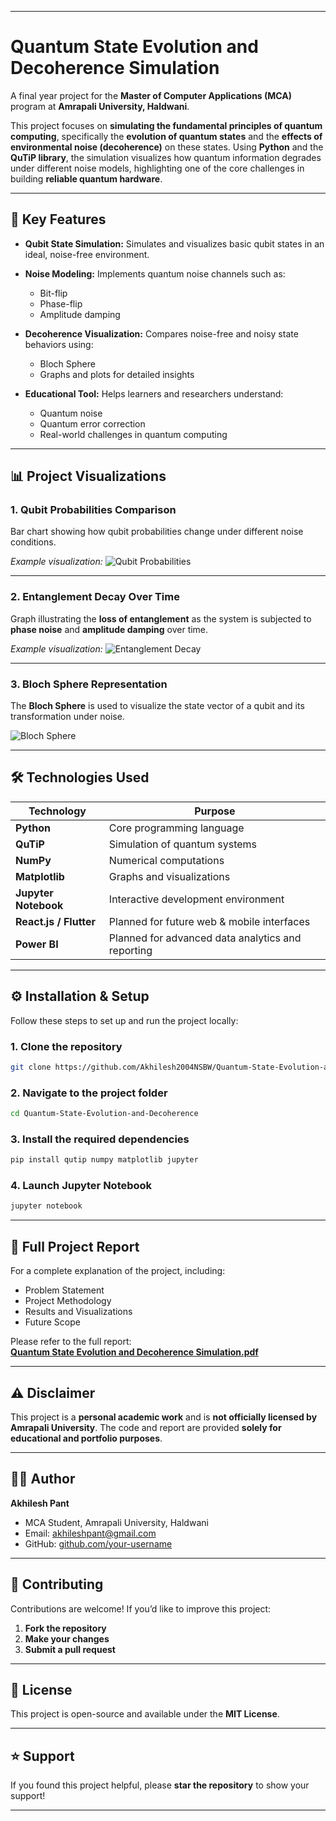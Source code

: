 
---

# Quantum State Evolution and Decoherence Simulation

A final year project for the **Master of Computer Applications (MCA)** program at **Amrapali University, Haldwani**.

This project focuses on **simulating the fundamental principles of quantum computing**, specifically the **evolution of quantum states** and the **effects of environmental noise (decoherence)** on these states.
Using **Python** and the **QuTiP library**, the simulation visualizes how quantum information degrades under different noise models, highlighting one of the core challenges in building **reliable quantum hardware**.

---

## 🚀 Key Features

* **Qubit State Simulation:**
  Simulates and visualizes basic qubit states in an ideal, noise-free environment.

* **Noise Modeling:**
  Implements quantum noise channels such as:

  * Bit-flip
  * Phase-flip
  * Amplitude damping

* **Decoherence Visualization:**
  Compares noise-free and noisy state behaviors using:

  * Bloch Sphere
  * Graphs and plots for detailed insights

* **Educational Tool:**
  Helps learners and researchers understand:

  * Quantum noise
  * Quantum error correction
  * Real-world challenges in quantum computing

---

## 📊 Project Visualizations

### 1. Qubit Probabilities Comparison

Bar chart showing how qubit probabilities change under different noise conditions.

*Example visualization:*
![Qubit Probabilities](images/qubit_probabilities.jpeg)

---

### 2. Entanglement Decay Over Time

Graph illustrating the **loss of entanglement** as the system is subjected to **phase noise** and **amplitude damping** over time.

*Example visualization:*
![Entanglement Decay](images/entanglement_decay.jpeg)

---

### 3. Bloch Sphere Representation

The **Bloch Sphere** is used to visualize the state vector of a qubit and its transformation under noise.

![Bloch Sphere](images/bloch_sphere.jpeg)

---

## 🛠️ Technologies Used

| Technology             | Purpose                                           |
| ---------------------- | ------------------------------------------------- |
| **Python**             | Core programming language                         |
| **QuTiP**              | Simulation of quantum systems                     |
| **NumPy**              | Numerical computations                            |
| **Matplotlib**         | Graphs and visualizations                         |
| **Jupyter Notebook**   | Interactive development environment               |
| **React.js / Flutter** | Planned for future web & mobile interfaces        |
| **Power BI**           | Planned for advanced data analytics and reporting |

---

## ⚙️ Installation & Setup

Follow these steps to set up and run the project locally:

### 1. Clone the repository

```bash
git clone https://github.com/Akhilesh2004NSBW/Quantum-State-Evolution-and-Decoherence.git
```

### 2. Navigate to the project folder

```bash
cd Quantum-State-Evolution-and-Decoherence
```

### 3. Install the required dependencies

```bash
pip install qutip numpy matplotlib jupyter
```

### 4. Launch Jupyter Notebook

```bash
jupyter notebook
```

---

## 📘 Full Project Report

For a complete explanation of the project, including:

* Problem Statement
* Project Methodology
* Results and Visualizations
* Future Scope

Please refer to the full report:  
**[Quantum State Evolution and Decoherence Simulation.pdf](Project%20Report/Quantum%20State%20Evolution%20and%20Decoherence%20Simulation.pdf)**

---

## ⚠️ Disclaimer

This project is a **personal academic work** and is **not officially licensed by Amrapali University**.
The code and report are provided **solely for educational and portfolio purposes**.

---

## 👨‍💻 Author

**Akhilesh Pant**

* MCA Student, Amrapali University, Haldwani
* Email: [akhileshpant@gmail.com](mailto:akhileshpant@gmail.com)
* GitHub: [github.com/your-username](https://github.com/your-username)

---

## 🌟 Contributing

Contributions are welcome!
If you’d like to improve this project:

1. **Fork the repository**
2. **Make your changes**
3. **Submit a pull request**

---

## 📜 License

This project is open-source and available under the **MIT License**.

---

## ⭐ Support

If you found this project helpful, please **star the repository** to show your support!

---


